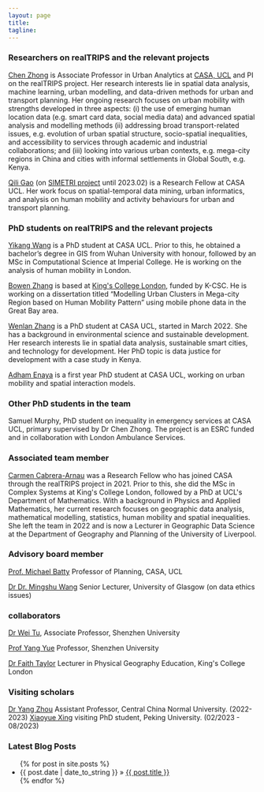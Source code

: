 ```yaml
---
layout: page
title: 
tagline:
---
```




### Researchers on realTRIPS and the relevant projects

[Chen Zhong](https://imzhongchen.wordpress.com/aboutme/) is Associate Professor in Urban Analytics at [CASA, UCL](https://www.ucl.ac.uk/bartlett/casa) and PI on the realTRIPS project. Her research interests lie in spatial data analysis, machine learning, urban modelling, and data-driven methods for urban and transport planning. Her ongoing research focuses on urban mobility with strengths developed in three aspects: (i) the use of emerging human location data (e.g. smart card data, social media data) and advanced spatial analysis and modelling methods (ii) addressing broad transport-related issues, e.g. evolution of urban spatial structure, socio-spatial inequalities, and accessibility to services through academic and industrial collaborations; and (iii) looking into various urban contexts, e.g. mega-city regions in China and cities with informal settlements in Global South, e.g. Kenya.

[Qili Gao](https://www.gaoqili.cn/) (on [SIMETRI project](https://simetri.uk/about-the-project) until 2023.02) is a Research Fellow at CASA UCL. Her work focus on spatial-temporal data mining, urban informatics, and analysis on human mobility and activity behaviours for urban and transport planning. 

### PhD students on realTRIPS and the relevant projects

[Yikang Wang](https://yikang.site/) is a PhD student at CASA UCL. Prior to this, he obtained a bachelor’s degree in GIS from Wuhan University with honour, followed by an MSc in Computational Science at Imperial College. He is working on the analysis of human mobility in London.

[Bowen Zhang](https://bowenzhang.org/) is based at [King's College London](https://www.kcl.ac.uk/geography), funded by K-CSC. He is working on a dissertation titled “Modelling Urban Clusters in Mega-city Region based on Human Mobility Pattern” using mobile phone data in the Great Bay area. 

[Wenlan Zhang](https://www.ucl.ac.uk/bartlett/casa/wenlan-zhang) is a PhD student at CASA UCL, started in March 2022. She has a background in environmental science and sustainable development. Her research interests lie in spatial data analysis, sustainable smart cities, and technology for development. Her PhD topic is data justice for development with a case study in Kenya. 

[Adham Enaya]() is a first year PhD student at CASA UCL, working on urban mobility and spatial interaction models.

### Other PhD students in the team
Samuel Murphy, PhD student on inequality in emergency services at CASA UCL, primary supervised by Dr Chen Zhong. The project is an ESRC funded and in collaboration with London Ambulance Services.
 
### Associated team member

[Carmen Cabrera-Arnau](https://www.ucl.ac.uk/~ucahcca/) was a Research Fellow who has joined CASA through the realTRIPS project in 2021. Prior to this, she did the MSc in Complex Systems at King's College London, followed by a PhD at UCL's Department of Mathematics. With a background in Physics and Applied Mathematics, her current research focuses on geographic data analysis, mathematical modelling, statistics, human mobility and spatial inequalities. She left the team in 2022 and is now a Lecturer in Geographic Data Science at the Department of Geography and Planning of the University of Liverpool.



### Advisory board member 
[Prof. Michael Batty](http://www.complexcity.info/) Professor of Planning, CASA, UCL

[Dr Dr. Mingshu Wang](https://mingshuwang.org/) Senior Lecturer, University of Glasgow (on data ethics issues)

### collaborators
[Dr Wei Tu](https://spatialsmart.github.io/), Associate Professor, Shenzhen University

[Prof Yang Yue](https://saup.szu.edu.cn/info/1092/1413.htm) Professor, Shenzhen University

[Dr Faith Taylor](https://www.kcl.ac.uk/people/faith-taylor) Lecturer in Physical Geography Education, King's College London


### Visiting scholars
[Dr Yang Zhou](http://ccnucity.ccnu.edu.cn/info/1053/6778.htm) Assistant Professor, Central China Normal University. (2022-2023)
[Xiaoyue Xing](https://scholar.google.com/citations?user=1ur-jfQAAAAJ&hl=zh-CN) visiting PhD student, Peking University. (02/2023 - 08/2023)

### Latest Blog Posts

<ul class="posts">
  {% for post in site.posts %}
    <li><span>{{ post.date | date_to_string }}</span> &raquo; <a href="{{ site.baseurl }}{{ post.url }}">{{ post.title }}</a></li>
  {% endfor %}
</ul>
